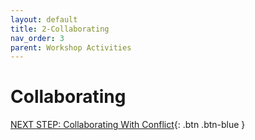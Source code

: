 ```yaml
---
layout: default
title: 2-Collaborating
nav_order: 3
parent: Workshop Activities
---
```


# Collaborating

[NEXT STEP: Collaborating With Conflict](act-3.html){: .btn .btn-blue }
